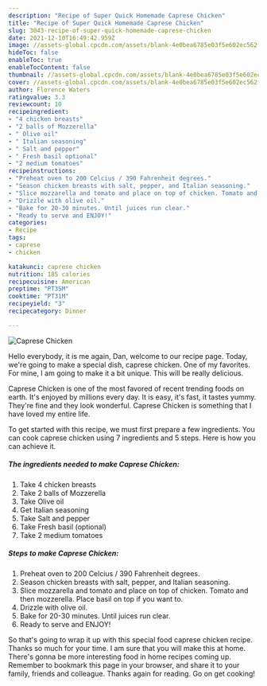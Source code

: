 ```yaml
---
description: "Recipe of Super Quick Homemade Caprese Chicken"
title: "Recipe of Super Quick Homemade Caprese Chicken"
slug: 3043-recipe-of-super-quick-homemade-caprese-chicken
date: 2021-12-10T16:49:42.959Z
image: //assets-global.cpcdn.com/assets/blank-4e0bea6785e03f5e602ec562f230caae08da540cada707380b4fe1bbebba43da.png
hideToc: false
enableToc: true
enableTocContent: false
thumbnail: //assets-global.cpcdn.com/assets/blank-4e0bea6785e03f5e602ec562f230caae08da540cada707380b4fe1bbebba43da.png
cover: //assets-global.cpcdn.com/assets/blank-4e0bea6785e03f5e602ec562f230caae08da540cada707380b4fe1bbebba43da.png
author: Florence Waters
ratingvalue: 3.3
reviewcount: 10
recipeingredient:
- "4 chicken breasts"
- "2 balls of Mozzerella"
- " Olive oil"
- " Italian seasoning"
- " Salt and pepper"
- " Fresh basil optional"
- "2 medium tomatoes"
recipeinstructions:
- "Preheat oven to 200 Celcius / 390 Fahrenheit degrees."
- "Season chicken breasts with salt, pepper, and Italian seasoning."
- "Slice mozzarella and tomato and place on top of chicken. Tomato and then mozzerella. Place basil on top if you want to."
- "Drizzle with olive oil."
- "Bake for 20-30 minutes. Until juices run clear."
- "Ready to serve and ENJOY!"
categories:
- Recipe
tags:
- caprese
- chicken

katakunci: caprese chicken 
nutrition: 185 calories
recipecuisine: American
preptime: "PT35M"
cooktime: "PT31M"
recipeyield: "3"
recipecategory: Dinner

---
```



![Caprese Chicken](//assets-global.cpcdn.com/assets/blank-4e0bea6785e03f5e602ec562f230caae08da540cada707380b4fe1bbebba43da.png)

Hello everybody, it is me again, Dan, welcome to our recipe page. Today, we're going to make a special dish, caprese chicken. One of my favorites. For mine, I am going to make it a bit unique. This will be really delicious.

Caprese Chicken is one of the most favored of recent trending foods on earth. It's enjoyed by millions every day. It is easy, it's fast, it tastes yummy. They're fine and they look wonderful. Caprese Chicken is something that I have loved my entire life.




To get started with this recipe, we must first prepare a few ingredients. You can cook caprese chicken using 7 ingredients and 5 steps. Here is how you can achieve it.

<!--inarticleads1-->

##### The ingredients needed to make Caprese Chicken:

1. Take 4 chicken breasts
1. Take 2 balls of Mozzerella
1. Take  Olive oil
1. Get  Italian seasoning
1. Take  Salt and pepper
1. Take  Fresh basil (optional)
1. Take 2 medium tomatoes




<!--inarticleads2-->

##### Steps to make Caprese Chicken:

1. Preheat oven to 200 Celcius / 390 Fahrenheit degrees.
1. Season chicken breasts with salt, pepper, and Italian seasoning.
1. Slice mozzarella and tomato and place on top of chicken. Tomato and then mozzerella. Place basil on top if you want to.
1. Drizzle with olive oil.
1. Bake for 20-30 minutes. Until juices run clear.
1. Ready to serve and ENJOY!



So that's going to wrap it up with this special food caprese chicken recipe. Thanks so much for your time. I am sure that you will make this at home. There's gonna be more interesting food in home recipes coming up. Remember to bookmark this page in your browser, and share it to your family, friends and colleague. Thanks again for reading. Go on get cooking!

